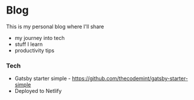 # Blog

This is my personal blog where I'll share 
 - my journey into tech
 - stuff I learn 
 - productivity tips

### Tech

- Gatsby starter simple - https://github.com/thecodemint/gatsby-starter-simple
- Deployed to Netlify
